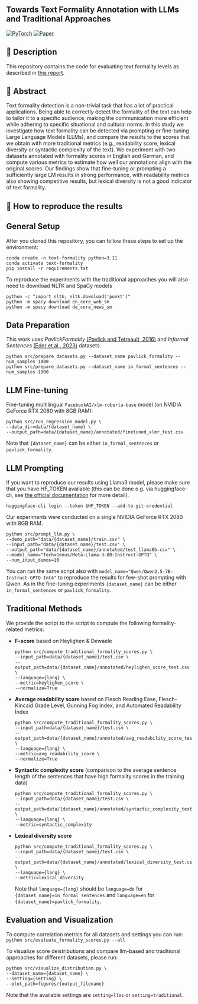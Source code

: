 ## Towards Text Formality Annotation with LLMs and Traditional Approaches

<a href="https://pytorch.org/get-started/locally/"><img alt="PyTorch" src="https://img.shields.io/badge/PyTorch-ee4c2c?logo=pytorch&logoColor=white"></a>
[![Paper](https://img.shields.io/badge/report-blue)](https://github.com/tanikina/text-formality/blob/main/report/Text_Formality_Detection_Report.pdf)

## 📌 Description

This repository contains the code for evaluating text formality levels as described in [this report](https://github.com/tanikina/text-formality/blob/main/report/Text_Formality_Detection_Report.pdf).

## 📃 Abstract

Text formality detection is a non-trivial task that has a lot of practical applications. Being able to correctly detect the formality of the text can help to tailor it to a specific audience, making the communication more efficient while adhering to specific situational and cultural norms. In this study we investigate how text formality can be detected via prompting or fine-tuning Large Language Models (LLMs), and compare the results to the scores that we obtain with more traditional metrics (e.g., readability score, lexical diversity or syntactic complexity of the text). We experiment with two datasets annotated with formality scores in English and German, and compute various metrics to estimate how well our annotations align with the original scores. Our findings show that fine-tuning or prompting a sufficiently large LM results in strong performance, with readability metrics also showing competitive results, but lexical diversity is not a good indicator of text formality.

## 🚀 How to reproduce the results

## General Setup

After you cloned this repository, you can follow these steps to set up the environment:

```
conda create -n text-formality python=3.11
conda activate text-formality
pip install -r requirements.txt
```

To reproduce the experiments with the traditional approaches you will also need to download NLTK and SpaCy models

```
python -c "import nltk; nltk.download('punkt')"
python -m spacy download en_core_web_sm
python -m spacy download de_core_news_sm
```

## Data Preparation

This work uses _PavlickFormality_ [(Pavlick and Tetreault, 2016)](https://aclanthology.org/Q16-1005/) and _Informal Sentences_ [(Eder et al., 2023)](https://aclanthology.org/2023.findings-eacl.42/) datasets.

```
python src/prepare_datasets.py --dataset_name pavlick_formality --num_samples 1000
python src/prepare_datasets.py --dataset_name in_formal_sentences --num_samples 1000

```

## LLM Fine-tuning

Fine-tuning multilingual `FacebookAI/xlm-roberta-base` model (on NVIDIA GeForce RTX 2080 with 8GB RAM):

```
python src/run_regression_model.py \
--data_dir=data/{dataset_name} \
--output_path=data/{dataset_name}/annotated/finetuned_xlmr_test.csv
```

Note that `{dataset_name}` can be either `in_formal_sentences` or `pavlick_formality`.

## LLM Prompting

If you want to reproduce our results using Llama3 model, please make sure that you have HF_TOKEN available (this can be done e.g. via huggingface-cli, see [the official documentation](https://huggingface.co/docs/huggingface_hub/main/en/guides/cli) for more detail).

```
huggingface-cli login --token $HF_TOKEN --add-to-git-credential
```

Our experiments were conducted on a single NVIDIA GeForce RTX 2080 with 8GB RAM.

```
python src/prompt_llm.py \
--demo_path="data/{dataset_name}/train.csv" \
--input_path="data/{dataset_name}/test.csv" \
--output_path="data/{dataset_name}/annotated/test_llama8b.csv" \
--model_name="TechxGenus/Meta-Llama-3-8B-Instruct-GPTQ" \
--num_input_demos=10
```

You can run the same script also with `model_name="Qwen/Qwen2.5-7B-Instruct-GPTQ-Int4"` to reproduce the results for few-shot prompting with Qwen. As in the fine-tuning experiments `{dataset_name}` can be either `in_formal_sentences` or `pavlick_formality`.

## Traditional Methods

We provide the script to the script to compute the following formality-related metrics:

- **F-score** based on Heylighen & Dewaele
  ```
  python src/compute_traditional_formality_scores.py \
  --input_path=data/{dataset_name}/test.csv \
  --output_path=data/{dataset_name}/annotated/heylighen_score_test.csv \
  --language={lang} \
  --metric=heylighen_score \
  --normalize=True
  ```
- **Average readability score** based on Flesch Reading Ease, Flesch-Kincaid Grade Level, Gunning Fog Index, and Automated Readability Index
  ```
  python src/compute_traditional_formality_scores.py \
  --input_path=data/{dataset_name}/test.csv \
  --output_path=data/{dataset_name}/annotated/avg_readability_score_test.csv \
  --language={lang} \
  --metric=avg_readability_score \
  --normalize=True
  ```
- **Syntactic complexity score** (comparison to the average sentence length of the sentences that have high formality scores in the training data)
  ```
  python src/compute_traditional_formality_scores.py \
  --input_path=data/{dataset_name}/test.csv \
  --output_path=data/{dataset_name}/annotated/syntactic_complexity_test.csv \
  --language={lang} \
  --metric=syntactic_complexity
  ```
- **Lexical diversity score**
  ```
  python src/compute_traditional_formality_scores.py \
  --input_path=data/{dataset_name}/test.csv \
  --output_path=data/{dataset_name}/annotated/lexical_diversity_test.csv \
  --language={lang} \
  --metric=lexical_diversity
  ```
  Note that `language={lang}` should be `language=de` for `{dataset_name}=in_formal_sentences` and `language=en` for `{dataset_name}=pavlick_formality`.

## Evaluation and Visualization

To compute correlation metrics for all datasets and settings you can run:
`python src/evaluate_formality_scores.py --all`

To visualize score deistributions and compare llm-based and traditional approaches for different datasets, please run:

```
python src/visualize_distribution.py \
--dataset_name={dataset_name} \
--setting={setting} \
--plot_path=figures/{output_filename}
```

Note that the available settings are `setting=llms` or `setting=traditional`.

